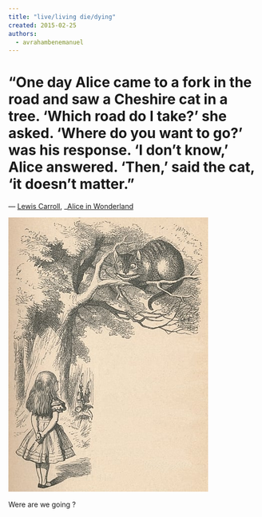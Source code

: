 ```yaml
---
title: "live/living die/dying"
created: 2015-02-25
authors: 
  - avrahambenemanuel
---
```


# “One day Alice came to a fork in the road and saw a Cheshire cat in a tree. ‘Which road do I take?’ she asked. ‘Where do you want to go?’ was his response. ‘I don’t know,’ Alice answered. ‘Then,’ said the cat, ‘it doesn’t matter.”

― [Lewis Carroll](http://www.goodreads.com/author/show/8164.Lewis_Carroll), _[Alice in Wonderland](http://www.goodreads.com/work/quotes/2933712)

![Alice_and_the_Cheshire_Cat by John_Tenniel](assets/images/Alice_and_the_Cheshire_Cat_1889.jpg)


Were are we going ?
